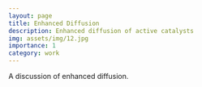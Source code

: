 ```yaml
---
layout: page
title: Enhanced Diffusion
description: Enhanced diffusion of active catalysts
img: assets/img/12.jpg
importance: 1
category: work
---
```


A discussion of enhanced diffusion.